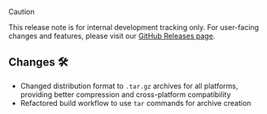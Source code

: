 <!-- markdownlint-disable MD041 -->

> [!CAUTION]
> This release note is for internal development tracking only.
> For user-facing changes and features, please visit our [GitHub Releases page](https://github.com/tommyvankessel/neo_cli/releases).

## Changes 🛠️

- Changed distribution format to `.tar.gz` archives for all platforms, providing better compression and cross-platform compatibility
- Refactored build workflow to use `tar` commands for archive creation
